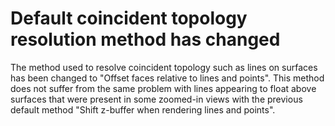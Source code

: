 # Default coincident topology resolution method has changed

The method used to resolve coincident topology such as lines on surfaces has been changed to "Offset faces relative to lines and points". This method does not suffer from the same problem with lines appearing to float above surfaces that were present in some zoomed-in views with the previous default method "Shift z-buffer when rendering lines and points".
